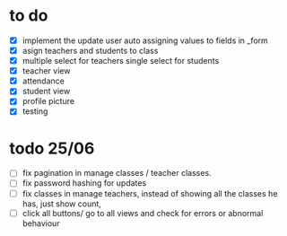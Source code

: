 # to do
- [x] implement the update user auto assigning values to fields in _form
- [x] asign teachers and students to class
- [x] multiple select for teachers single select for students
- [x] teacher view
- [x] attendance
- [x] student view
- [x] profile picture
- [x] testing

# todo 25/06

- [ ]  fix pagination in manage classes / teacher classes.
- [ ] fix password hashing for updates
- [ ] fix classes in manage teachers, instead of showing all the classes he has, just show count,
- [ ] click all buttons/ go to all views and check for errors or abnormal behaviour 